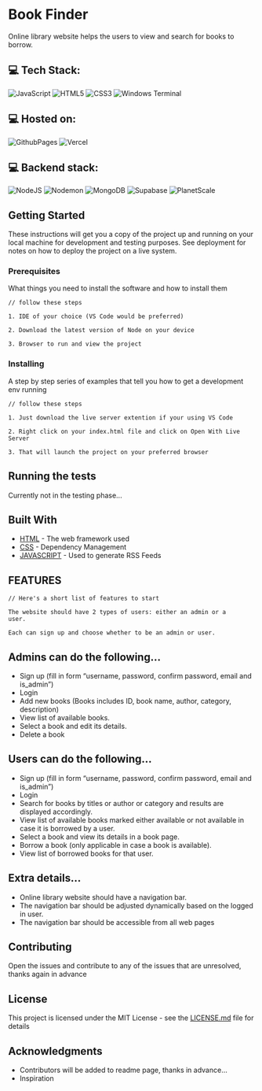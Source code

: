 # Book Finder

Online library website helps the users to view and search for books to borrow. 

## 💻 Tech Stack:
![JavaScript](https://img.shields.io/badge/javascript-%23323330.svg?style=for-the-badge&logo=javascript&logoColor=%23F7DF1E) 
![HTML5](https://img.shields.io/badge/html5-%23E34F26.svg?style=for-the-badge&logo=html5&logoColor=white) 
![CSS3](https://img.shields.io/badge/css3-%231572B6.svg?style=for-the-badge&logo=css3&logoColor=white) 
![Windows Terminal](https://img.shields.io/badge/Windows%20Terminal-%234D4D4D.svg?style=for-the-badge&logo=windows-terminal&logoColor=white) 

## 💻 Hosted on:
![GithubPages](https://img.shields.io/badge/github%20pages-121013?style=for-the-badge&logo=github&logoColor=white) 
![Vercel](https://img.shields.io/badge/vercel-%23000000.svg?style=for-the-badge&logo=vercel&logoColor=white) 

## 💻 Backend stack:
![NodeJS](https://img.shields.io/badge/node.js-6DA55F?style=for-the-badge&logo=node.js&logoColor=white) 
![Nodemon](https://img.shields.io/badge/NODEMON-%23323330.svg?style=for-the-badge&logo=nodemon&logoColor=%BBDEAD) 
![MongoDB](https://img.shields.io/badge/MongoDB-%234ea94b.svg?style=for-the-badge&logo=mongodb&logoColor=white) 
![Supabase](https://img.shields.io/badge/Supabase-3ECF8E?style=for-the-badge&logo=supabase&logoColor=white) 
![PlanetScale](https://img.shields.io/badge/planetscale-%23000000.svg?style=for-the-badge&logo=planetscale&logoColor=white)

## Getting Started

These instructions will get you a copy of the project up and running on your local machine for development and testing purposes. See deployment for notes on how to deploy the project on a live system.

### Prerequisites

What things you need to install the software and how to install them

```
// follow these steps

1. IDE of your choice (VS Code would be preferred)

2. Download the latest version of Node on your device

3. Browser to run and view the project

```

### Installing

A step by step series of examples that tell you how to get a development env running

```
// follow these steps

1. Just download the live server extention if your using VS Code

2. Right click on your index.html file and click on Open With Live Server

3. That will launch the project on your preferred browser
```

## Running the tests

Currently not in the testing phase...

## Built With

* [HTML](http://www.dropwizard.io/1.0.2/docs/) - The web framework used
* [CSS](https://maven.apache.org/) - Dependency Management
* [JAVASCRIPT](https://rometools.github.io/rome/) - Used to generate RSS Feeds

## FEATURES

```
// Here's a short list of features to start

The website should have 2 types of users: either an admin or a
user.

Each can sign up and choose whether to be an admin or user.
```

## Admins can do the following...
* Sign up (fill in form “username, password, confirm password,
email and is_admin”)
* Login
* Add new books (Books includes ID, book name, author, category, description)
* View list of available books.
* Select a book and edit its details.
* Delete a book

## Users can do the following...
* Sign up (fill in form “username, password, confirm password,
email and is_admin”)
* Login
* Search for books by titles or author or category and results are
displayed accordingly.
* View list of available books marked either available or not
available in case it is borrowed by a user.
* Select a book and view its details in a book page.
* Borrow a book (only applicable in case a book is available).
* View list of borrowed books for that user.

## Extra details...

* Online library website should have a navigation bar.
* The navigation bar should be adjusted dynamically based on the
logged in user.
* The navigation bar should be accessible from all web pages

## Contributing

Open the issues and contribute to any of the issues that are unresolved, thanks again in advance

## License

This project is licensed under the MIT License - see the [LICENSE.md](LICENSE.md) file for details

## Acknowledgments

* Contributors will be added to readme page, thanks in advance...
* Inspiration

